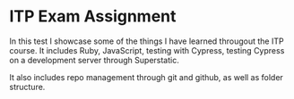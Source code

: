# ITP Exam Assignment

In this test I showcase some of the things I have learned througout the ITP course. It includes Ruby, JavaScript, testing with Cypress, testing Cypress on a development server through Superstatic. 

It also includes repo management through git and github, as well as folder structure. 